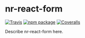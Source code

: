 # nr-react-form

[![Travis][build-badge]][build]
[![npm package][npm-badge]][npm]
[![Coveralls][coveralls-badge]][coveralls]

Describe nr-react-form here.

[build-badge]: https://img.shields.io/travis/user/repo/master.png?style=flat-square
[build]: https://travis-ci.org/user/repo
[npm-badge]: https://img.shields.io/npm/v/npm-package.png?style=flat-square
[npm]: https://www.npmjs.org/package/nr-react-form
[coveralls-badge]: https://img.shields.io/coveralls/user/repo/master.png?style=flat-square
[coveralls]: https://coveralls.io/github/user/repo

